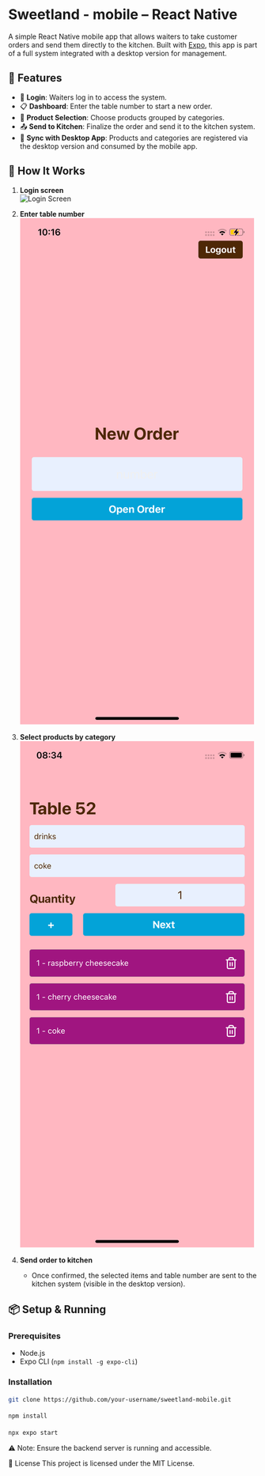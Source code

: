 # Sweetland - mobile – React Native

A simple React Native mobile app that allows waiters to take customer orders and send them directly to the kitchen. Built with [Expo](https://expo.dev/), this app is part of a full system integrated with a desktop version for management.

## 📱 Features

- 🔐 **Login**: Waiters log in to access the system.
- 📋 **Dashboard**: Enter the table number to start a new order.
- 🧾 **Product Selection**: Choose products grouped by categories.
- 📤 **Send to Kitchen**: Finalize the order and send it to the kitchen system.
- 🔄 **Sync with Desktop App**: Products and categories are registered via the desktop version and consumed by the mobile app.

## 🧪 How It Works

1. **Login screen**  
   ![Login Screen](public/sweetland.png)

2. **Enter table number**  
   ![Table Number Screen](public/openOrder.png)

3. **Select products by category**  
   ![Selected Items](public/itemsOrder.png)

4. **Send order to kitchen**  
   - Once confirmed, the selected items and table number are sent to the kitchen system (visible in the desktop version).

## 📦 Setup & Running

### Prerequisites

- Node.js
- Expo CLI (`npm install -g expo-cli`)

### Installation

```bash
git clone https://github.com/your-username/sweetland-mobile.git

npm install

npx expo start
```

⚠️ Note: Ensure the backend server is running and accessible.

🧾 License
This project is licensed under the MIT License.

